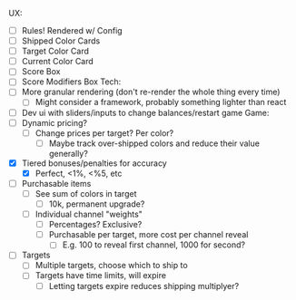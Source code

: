 UX:
  - [ ] Rules! Rendered w/ Config
  - [ ] Shipped Color Cards
  - [ ] Target Color Card
  - [ ] Current Color Card
  - [ ] Score Box
  - [ ] Score Modifiers Box
Tech:
  - [ ] More granular rendering (don't re-render the whole thing every time)
    - [ ] Might consider a framework, probably something lighter than react
  - [ ] Dev ui with sliders/inputs to change balances/restart game
Game:
  - [ ] Dynamic pricing?
    - [ ] Change prices per target? Per color?
      - [ ] Maybe track over-shipped colors and reduce their value generally?
  - [X] Tiered bonuses/penalties for accuracy
    - [X] Perfect, <1%, <%5, etc
  - [ ] Purchasable items
    - [ ] See sum of colors in target
      - [ ] 10k, permanent upgrade?
    - [ ] Individual channel "weights"
      - [ ] Percentages? Exclusive?
      - [ ] Purchasable per target, more cost per channel reveal
        - [ ] E.g. 100 to reveal first channel, 1000 for second?
  - [ ] Targets
    - [ ] Multiple targets, choose which to ship to
    - [ ] Targets have time limits, will expire
      - [ ] Letting targets expire reduces shipping multiplyer?
